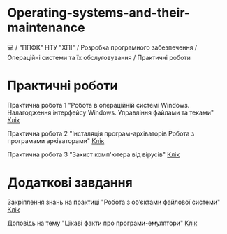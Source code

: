 # Operating-systems-and-their-maintenance
💻 / "ППФК" НТУ "ХПІ" / Розробка програмного забезпечення / Операційні системи та їх обслуговування / Практичні роботи

# Практичні роботи

Практична робота 1 "Робота в операційній системі Windows. Налагодження інтерфейсу Windows. Управління файлами та теками" [Клік](https://sharemods.com/pkvyz776vwi2/Practical_work_1.docx.html)

Практична робота 2 "Інсталяція програм-архіваторів Робота з програмами архіваторами" [Клік](https://sharemods.com/p9xk5dk5wd0t/Practical_work_2.docx.html)

Практична робота 3 "Захист комп'ютера від вірусів" [Клік](https://sharemods.com/1b9rjfdhybmu/Practical_work_3.docx.html)

# Додаткові завдання

Закріплення знань на практиці "Робота з об’єктами файлової системи" [Клік](https://sharemods.com/u8q7o0nn16o2/Practical_application_of_knowledge_Working_with_file_system_objects.docx.html)

Доповідь на тему "Цікаві факти про програми-емулятори" [Клік](https://sharemods.com/ixiqj57hr5c2/Presentation_on_Interesting_facts_about_emulator_programs.docx.html)
